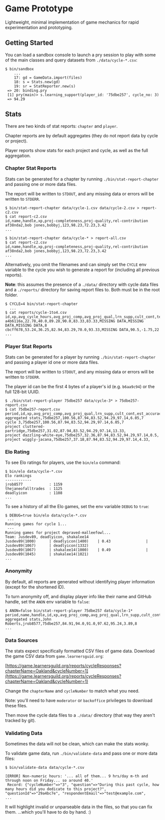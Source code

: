 # Game Prototype

Lightweight, minimal implementation of game mechanics for rapid experimentation and prototyping.

## Getting Started

You can load a sandbox console to launch a pry session to play with some of the main classes and query datasets from `./data/cycle-*.csv`:

```shell-session
$ bin/sandbox
    ...
    17: gd = GameData.import(files)
    18: s = Stats.new(gd)
    19: sr = StatReporter.new(s)
 => 20: binding.pry
 [1] pry(main)> s.learning_support(player_id: '75dbe257', cycle_no: 3)
 => 94.29
```

## Stats

There are two kinds of stat reports: `chapter` and `player`.

Chapter reports are by default aggregates (they do not report data by cycle or project).

Player reports show stats for each project and cycle, as well as the full aggregation.

### Chapter Stat Reports

Stats can be generated for a chapter by running `./bin/stat-report-chapter` and passing one or more data files.

The report will be written to `STDOUT`, and any missing data or errors will be written to `STDERR`.

```shell-session
$ bin/stat-report-chapter data/cycle-1.csv data/cycle-2.csv > report-c2.csv
$ cat report-c2.csv
id,name,handle,xp,proj-completeness,proj-quality,rel-contribution
af38nda2,bob jones,bobbyj,123,98.23,72.23,3.42
...

$ bin/stat-report-chapter data/cycle-* > report-all.csv
$ cat report-c2.csv
id,name,handle,xp,proj-completeness,proj-quality,rel-contribution
af38nda2,bob jones,bobbyj,123,98.23,72.23,3.42
...
```

Alternatively, you omit the filenames and can simply set the `CYCLE` env variable to the cycle you wish to generate a report for (including all previous reports).

**Note**: this assumes the presence of a `./data/` directory with cycle data files and a `./reports/` directory for saving report files to. Both must be in the root folder.

```shell-session
$ CYCLE=4 bin/stat-report-chapter
  ...
$ cat reports/cycle-1to4.csv
id,xp,avg_cycle_hours,avg_proj_comp,avg_proj_qual,lrn_supp,cult_cont,team_play,est_accuracy,est_bias,no_proj_rvws
a4b6116a,22.78,40.0,89.28,90.0,83.33,83.33,MISSING DATA,MISSING DATA,MISSING DATA,8
cbcff678,53.24,36.25,82.94,83.29,70.0,93.33,MISSING DATA,90.5,-1.75,22
...
```

### Player Stat Reports

Stats can be generated for a player by running `./bin/stat-report-chapter` and passing a player id one or more data files.

The report will be written to `STDOUT`, and any missing data or errors will be written to `STDERR`.

The player id can be the first 4 bytes of a player's id (e.g. `b6aa9c94`) or the full 128-bit UUID.

```shell-session
$ ./bin/stat-report-player 75dbe257 data/cycle-3* > 75dbe257-report.csv
$ cat 75dbe257-report.csv
period,id,xp,avg_proj_comp,avg_proj_qual,lrn_supp,cult_cont,est_accuracy,no_proj_rvws
aggregated stats,75dbe257,100.56,87.94,83.52,94.29,97.14,6.05,7
cycle 3,75dbe257,100.56,87.94,83.52,94.29,97.14,6.05,7
project cluttered-partridge,75dbe257,31.02,87.94,83.52,94.29,97.14,13.33,
project dazzling-white-eye,75dbe257,32.36,87.94,83.52,94.29,97.14,0.5,
project wiggly-jacana,75dbe257,37.18,87.94,83.52,94.29,97.14,4.33,
```

### Elo Rating

To see Elo ratings for players, use the `bin/elo` command:

```shell-session
$ bin/elo data/cycle-*.csv
Elo rankings
------------
jrob8577            : 1159
thejaneofalltrades  : 1125
deadlyicon          : 1108
...
```

To see a history of all the Elo games, set the env variable `DEBUG` to `true`:

```shell-session
$ DEBUG=true bin/elo data/cycle-*.csv
 ---
Running games for cycle 1...
 ---
Running games for project depraved-malleefowl...
Team: Jusdev89, deadlyicon, shakalee14
Jusdev89(1000)      | deadlyicon(1400)    | 0.43                | Jusdev89(1067)      | deadlyicon(1332)    
Jusdev89(1067)      | shakalee14(1000)    | 0.49                | Jusdev89(1045)      | shakalee14(1021)    
...
```

### Anonymity

By default, all reports are generated without identifying player information (except for the shortened ID).

To turn anonymity off, and display player info like their name and GitHub handle, set the `ANON` env variable to `false`:

```shell-session
$ ANON=false bin/stat-report-player 75dbe257 data/cycle-1*
period,name,handle,id,xp,avg_proj_comp,avg_proj_qual,lrn_supp,cult_cont,est_accuracy,no_proj_rvws
aggregated stats,John Roberts,jrob8577,75dbe257,84.91,94.0,91.0,97.62,95.24,3.89,8
...
```

### Data Sources

The stats expect specifically formatted CSV files of game data. Download the game CSV data from `game.learnersguid.org`:

[https://game.learnersguild.org/reports/cycleResponses?chapterName=Oakland&cycleNumber=1](https://game.learnersguild.org/reports/cycleResponses?chapterName=Oakland&cycleNumber=1)

Change the `chapterName` and `cycleNumber` to match what you need.

Note: you'll need to have `moderator` or `backoffice` privileges to download these files.

Then move the cycle data files to a `./data/` directory (that way they aren't tracked by git).

### Validating Data

Sometimes the data will not be clean, which can make the stats wonky.

To validate game data, run `./bin/validate-data` and pass one or more data files:

```shell-session
$ bin/validate-data data/cycle-*.csv

[ERROR] Non-numeric hours: '... all of them... 9 hrs/day m-th and through noon on Friday... so around 40.'
 Record: {"cycleNumber"=>"3", "question"=>"During this past cycle, how many hours did you dedicate to this project?", "questionId"=>"29a4bc7e", "respondentEmail"=>"test@example.com",
...
```

It will highlight invalid or unparseable data in the files, so that you can fix them. ...which you'll have to do by hand. :)

